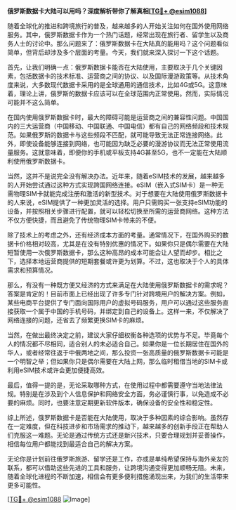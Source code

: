 **俄罗斯数据卡大陆可以用吗？深度解析带你了解真相[[TG💪+ @esim1088](https://t.me/s/esim1088)]**

随着全球化的推进和跨境旅行的普及，越来越多的人开始关注如何在国外使用网络服务。其中，俄罗斯数据卡作为一个热门话题，经常出现在旅行者、留学生以及商务人士的讨论中。那么问题来了：俄罗斯数据卡在大陆真的能用吗？这个问题看似简单，但背后却涉及多个层面的考量。今天，我们就来深入探讨一下这个话题。

首先，让我们明确一点：俄罗斯数据卡能否在大陆使用，主要取决于几个关键因素，包括数据卡的技术标准、运营商之间的协议、以及国际漫游政策等。从技术角度来说，大多数现代数据卡采用的是全球通用的通信技术，比如4G或5G。这意味着，理论上讲，俄罗斯的数据卡应该可以在全球范围内正常使用。然而，实际情况可能并不这么简单。

在国内使用俄罗斯数据卡时，最大的障碍可能是运营商之间的兼容性问题。中国国内的三大运营商（中国移动、中国联通、中国电信）都有自己的网络频段和技术规范。如果俄罗斯的数据卡与这些频段不匹配，就可能导致无法正常连接网络。此外，即使设备能够连接到网络，也可能因为缺乏必要的漫游协议而无法正常使用流量服务。这就意味着，即便你的手机或平板支持4G甚至5G，也不一定能在大陆顺利使用俄罗斯数据卡。

当然，这并不是说完全没有解决办法。近年来，随着eSIM技术的发展，越来越多的人开始尝试通过这种方式实现跨国网络连接。eSIM（嵌入式SIM卡）是一种无需物理SIM卡就能完成注册和激活的新型技术。对于想要在大陆使用俄罗斯数据卡的人来说，eSIM提供了一种更加灵活的选择。用户只需购买一张支持eSIM功能的设备，并按照相关步骤进行配置，就可以轻松切换至所需的运营商网络。这种方法不仅方便快捷，而且避免了传统物理SIM卡带来的不便。

除了技术上的考虑之外，还有经济成本方面的考量。通常情况下，在国外购买的数据卡价格相对较高，尤其是在没有特别优惠的情况下。如果你只是偶尔需要在大陆短暂使用一次俄罗斯数据卡，那么这种高昂的成本可能会让人望而却步。相比之下，选择本地运营商提供的短期套餐或许更为划算。不过，这也取决于个人的具体需求和预算情况。

那么，有没有一种既方便又经济的方式来满足在大陆使用俄罗斯数据卡的需求呢？答案是肯定的！目前市面上已经出现了许多专门针对跨境用户的解决方案。例如，某些电商平台提供了专门面向国际用户的虚拟号码服务，用户可以通过这些服务直接获取一个属于中国的手机号码，并绑定到自己的设备上。这样一来，不仅解决了网络连接的问题，还省去了频繁更换SIM卡的麻烦。

当然，在做出最终决定之前，建议大家仔细权衡各种选项的优势与不足。毕竟每个人的情况都不尽相同，适合别人的未必适合自己。如果你是一位长期居住在国外的华人，或者经常往返于中俄两地之间，那么投资一张高质量的俄罗斯数据卡可能是一个明智之举；但如果你只是偶尔需要在大陆上网，那么临时租借当地的SIM卡或利用eSIM技术或许会更加便捷高效。

最后，值得一提的是，无论采取哪种方式，在使用过程中都需要遵守当地法律法规。特别是在涉及到个人信息保护和网络安全方面，务必谨慎行事，以免造成不必要的麻烦。同时，也要注意定期更新软件版本，确保设备的安全性和稳定性。

综上所述，俄罗斯数据卡是否能在大陆使用，取决于多种因素的综合影响。虽然存在一定难度，但在科技进步和市场需求的推动下，越来越多的创新手段正在帮助人们克服这一难题。无论是通过传统方式还是新兴技术，只要合理规划并妥善操作，相信每位用户都能找到最适合自己的解决方案。

无论你是计划前往俄罗斯旅游、留学还是工作，亦或是单纯希望保持与海外亲友的联系，都可以借助这些先进的工具和服务，让跨境沟通变得更加顺畅无阻。未来，随着全球化进程的不断加速，相信会有更多便利措施涌现出来，为我们的生活带来更多可能性。

[[TG💪+ @esim1088](https://t.me/s/esim1088) ![Image](https://i.postimg.cc/4NQfJmqS/Snipaste-2025-05-13-00-14-12.png)]
